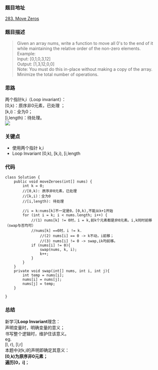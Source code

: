 ### 题目地址

[283. Move Zeros](https://leetcode.com/problems/move-zeroes/)

### 题目描述
> Given an array nums, write a function to move all 0's to the end of it while maintaining the relative order of the non-zero elements.  
> Example:  
> Input: [0,1,0,3,12]  
> Output: [1,3,12,0,0]  
> Note:
> You must do this in-place without making a copy of the array.  
> Minimize the total number of operations.    

### 思路
两个指针k,i（Loop invariant）：  
[0,k)：原序非0元素，已处理 ；  
[k,i)：全为0；   
[i,length)：待处理。  
![](https://bucket-1257126549.cos.ap-guangzhou.myqcloud.com/20181030085904.gif)

### 关键点
* 使用两个指针 k,i
* Loop Invariant [0,k), [k,i), [i,length

### 代码
```
class Solution {
    public void moveZeroes(int[] nums) {
        int k = 0;
        //[0,k): 原序非0元素，已处理
        //[k,i)：全为0
        //[i,length): 待处理
        
        //i = k:nums[k]不一定是0，[0,k),不能从k+1开始
        for (int i = k; i < nums.length; i++) {
            //(1) nums[k] != 0时，i = k,前k个元素都是非0元素。i,k同时前移（swap与否均可）
            //nums[k] ==0时，i != k.
                //(2) nums[i] == 0 -> k不动，i前移；
                //(3) nums[i] != 0 -> swap,ik均前移。
            if (nums[i] != 0){
                swap(nums, k, i);
                k++;
            }
        }
    }
    private void swap(int[] nums, int i, int j){
        int temp = nums[i];
        nums[i] = nums[j];
        nums[j] = temp;
    }

}
```
### 总结
新学习**Loop Invariant**理念：  
声明变量时，明确变量的意义；  
书写整个逻辑时，维护住该意义。  
eg.  
[l, r), [l,r]  
本题中对k,i的声明即确定其意义：  
**[0,k)**为原序非0元素；  
遍历**[0，i]**；

